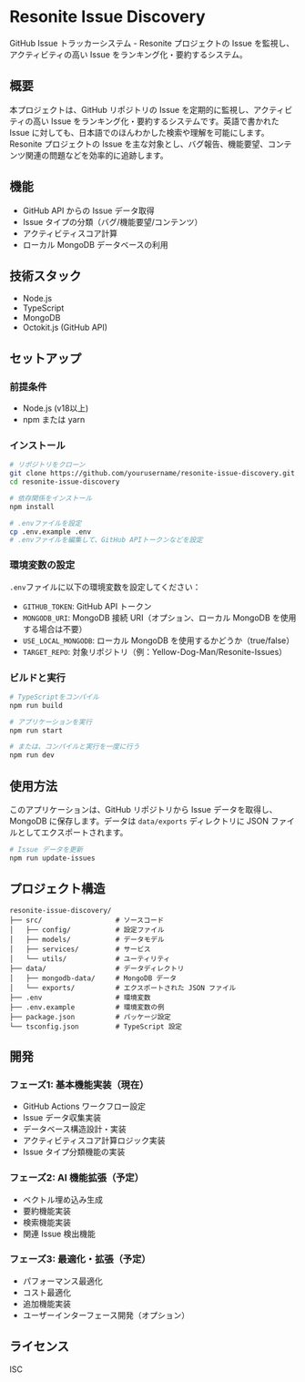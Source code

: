 # Resonite Issue Discovery

GitHub Issue トラッカーシステム - Resonite プロジェクトの Issue を監視し、アクティビティの高い Issue をランキング化・要約するシステム。

## 概要

本プロジェクトは、GitHub リポジトリの Issue を定期的に監視し、アクティビティの高い Issue をランキング化・要約するシステムです。英語で書かれた Issue に対しても、日本語でのほんわかした検索や理解を可能にします。Resonite プロジェクトの Issue を主な対象とし、バグ報告、機能要望、コンテンツ関連の問題などを効率的に追跡します。

## 機能

- GitHub API からの Issue データ取得
- Issue タイプの分類（バグ/機能要望/コンテンツ）
- アクティビティスコア計算
- ローカル MongoDB データベースの利用

## 技術スタック

- Node.js
- TypeScript
- MongoDB
- Octokit.js (GitHub API)

## セットアップ

### 前提条件

- Node.js (v18以上)
- npm または yarn

### インストール

```bash
# リポジトリをクローン
git clone https://github.com/yourusername/resonite-issue-discovery.git
cd resonite-issue-discovery

# 依存関係をインストール
npm install

# .envファイルを設定
cp .env.example .env
# .envファイルを編集して、GitHub APIトークンなどを設定
```

### 環境変数の設定

`.env`ファイルに以下の環境変数を設定してください：

- `GITHUB_TOKEN`: GitHub API トークン
- `MONGODB_URI`: MongoDB 接続 URI（オプション、ローカル MongoDB を使用する場合は不要）
- `USE_LOCAL_MONGODB`: ローカル MongoDB を使用するかどうか（true/false）
- `TARGET_REPO`: 対象リポジトリ（例：Yellow-Dog-Man/Resonite-Issues）

### ビルドと実行

```bash
# TypeScriptをコンパイル
npm run build

# アプリケーションを実行
npm run start

# または、コンパイルと実行を一度に行う
npm run dev
```

## 使用方法

このアプリケーションは、GitHub リポジトリから Issue データを取得し、MongoDB に保存します。データは `data/exports` ディレクトリに JSON ファイルとしてエクスポートされます。

```bash
# Issue データを更新
npm run update-issues
```

## プロジェクト構造

```
resonite-issue-discovery/
├── src/                  # ソースコード
│   ├── config/           # 設定ファイル
│   ├── models/           # データモデル
│   ├── services/         # サービス
│   └── utils/            # ユーティリティ
├── data/                 # データディレクトリ
│   ├── mongodb-data/     # MongoDB データ
│   └── exports/          # エクスポートされた JSON ファイル
├── .env                  # 環境変数
├── .env.example          # 環境変数の例
├── package.json          # パッケージ設定
└── tsconfig.json         # TypeScript 設定
```

## 開発

### フェーズ1: 基本機能実装（現在）

- GitHub Actions ワークフロー設定
- Issue データ収集実装
- データベース構造設計・実装
- アクティビティスコア計算ロジック実装
- Issue タイプ分類機能の実装

### フェーズ2: AI 機能拡張（予定）

- ベクトル埋め込み生成
- 要約機能実装
- 検索機能実装
- 関連 Issue 検出機能

### フェーズ3: 最適化・拡張（予定）

- パフォーマンス最適化
- コスト最適化
- 追加機能実装
- ユーザーインターフェース開発（オプション）

## ライセンス

ISC
